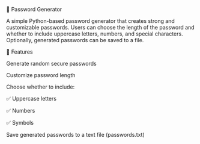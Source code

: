 🔑 Password Generator

A simple Python-based password generator that creates strong and customizable passwords. Users can choose the length of the password and whether to include uppercase letters, numbers, and special characters. Optionally, generated passwords can be saved to a file.

🚀 Features

Generate random secure passwords

Customize password length

Choose whether to include:

✅ Uppercase letters

✅ Numbers

✅ Symbols

Save generated passwords to a text file (passwords.txt)
